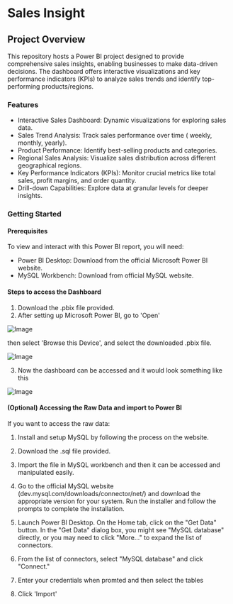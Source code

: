 
# Sales Insight

## Project Overview
This repository hosts a Power BI project designed to provide comprehensive sales insights, enabling businesses to make data-driven decisions. The dashboard offers interactive visualizations and key performance indicators (KPIs) to analyze sales trends and identify top-performing products/regions.

### Features
- Interactive Sales Dashboard: Dynamic visualizations for exploring sales data.
- Sales Trend Analysis: Track sales performance over time ( weekly, monthly, yearly).
- Product Performance: Identify best-selling products and categories.
- Regional Sales Analysis: Visualize sales distribution across different geographical regions.
- Key Performance Indicators (KPIs): Monitor crucial metrics like total sales, profit margins, and order quantity.
- Drill-down Capabilities: Explore data at granular levels for deeper insights.

### Getting Started
#### Prerequisites
To view and interact with this Power BI report, you will need:

- Power BI Desktop: Download from the official Microsoft Power BI website.
- MySQL Workbench: Download from official MySQL website.

#### Steps to access the Dashboard
1. Download the .pbix file provided.
2. After setting up Microsoft Power BI, go to 'Open'

![Image](https://github.com/user-attachments/assets/0719108f-4385-40d6-9cbf-68c78df36ecc)

then select 'Browse this Device', and select the downloaded .pbix file.

![Image](https://github.com/user-attachments/assets/c6040622-dffa-4ec4-9f5a-72c6a3fe76a2)

3. Now the dashboard can be accessed and it would look something like this

![Image](https://github.com/user-attachments/assets/d8279a30-302e-46a2-8b01-8c6a35419d4b)

#### (Optional) Accessing the Raw Data and import to Power BI
If you want to access the raw data:

1. Install and setup MySQL by following the process on the website.

2. Download the .sql file provided.

3. Import the file in MySQL workbench and then it can be accessed and manipulated easily.

4. Go to the official MySQL website (dev.mysql.com/downloads/connector/net/) and download the appropriate version for your system.
Run the installer and follow the prompts to complete the installation.

5. Launch Power BI Desktop.
On the Home tab, click on the "Get Data" button.
In the "Get Data" dialog box, you might see "MySQL database" directly, or you may need to click "More..." to expand the list of connectors.

6. From the list of connectors, select "MySQL database" and click "Connect."

7. Enter your credentials when promted and then select the tables

8. Click 'Import'



